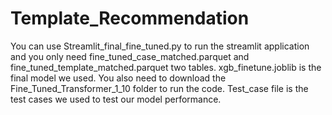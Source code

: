 # Template_Recommendation
You can use Streamlit_final_fine_tuned.py to run the streamlit application and you only need fine_tuned_case_matched.parquet and fine_tuned_template_matched.parquet two tables. xgb_finetune.joblib is the final model we used. You also need to download the Fine_Tuned_Transformer_1_10 folder to run the code. Test_case file is the test cases we used to test our model performance. 
